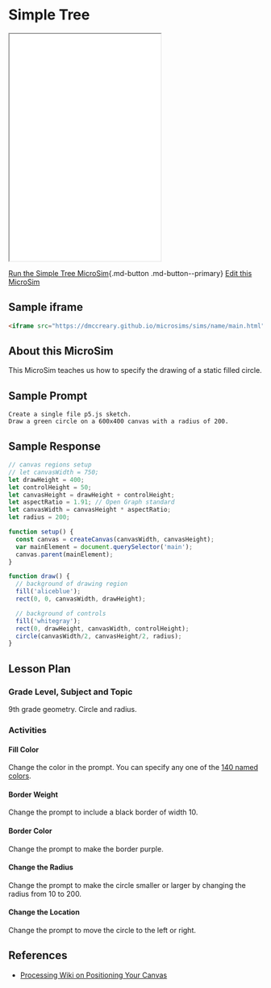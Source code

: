 # Simple Tree

<iframe src="main.html" height="450px" scrolling="no"></iframe>

<!--
![Image Name](./image.png){ width="400" }
-->

[Run the Simple Tree MicroSim](./main.html){.md-button .md-button--primary}
[Edit this MicroSim](https://editor.p5js.org/dmccreary/sketches/iNg7Y7pp8)

## Sample iframe

```html
<iframe src="https://dmccreary.github.io/microsims/sims/name/main.html" height="400"  scrolling="no"></iframe>
```

## About this MicroSim

This MicroSim teaches us how to
specify the drawing of a static filled circle.

## Sample Prompt

```linenums="0"
Create a single file p5.js sketch.
Draw a green circle on a 600x400 canvas with a radius of 200.
```

## Sample Response

```javascript
// canvas regions setup
// let canvasWidth = 750;
let drawHeight = 400;
let controlHeight = 50;
let canvasHeight = drawHeight + controlHeight;
let aspectRatio = 1.91; // Open Graph standard
let canvasWidth = canvasHeight * aspectRatio;
let radius = 200;

function setup() {
  const canvas = createCanvas(canvasWidth, canvasHeight);
  var mainElement = document.querySelector('main');
  canvas.parent(mainElement);
}

function draw() {
  // background of drawing region
  fill('aliceblue');
  rect(0, 0, canvasWidth, drawHeight);

  // background of controls
  fill('whitegray');
  rect(0, drawHeight, canvasWidth, controlHeight);
  circle(canvasWidth/2, canvasHeight/2, radius);
}
```

## Lesson Plan

### Grade Level, Subject and Topic

9th grade geometry. Circle and radius.

### Activities

#### Fill Color

Change the color in the prompt.  You
can specify any one of the [140 named colors](https://www.w3schools.com/tags/ref_colornames.asp).

#### Border Weight

Change the prompt to include a black border of
width 10.

#### Border Color

Change the prompt to make the border purple.

#### Change the Radius

Change the prompt to make the circle smaller
or larger by changing the radius from 10 to 200.

#### Change the Location

Change the prompt to move the circle to the left or right.

## References

* [Processing Wiki on Positioning Your Canvas](https://github.com/processing/p5.js/wiki/Positioning-your-canvas)